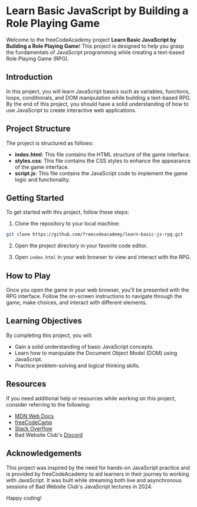 # Learn Basic JavaScript by Building a Role Playing Game

Welcome to the freeCodeAcademy project **Learn Basic JavaScript by Building a Role Playing Game**! This project is designed to help you grasp the fundamentals of JavaScript programming while creating a text-based Role Playing Game (RPG).

## Introduction

In this project, you will learn JavaScript basics such as variables, functions, loops, conditionals, and DOM manipulation while building a text-based RPG. By the end of this project, you should have a solid understanding of how to use JavaScript to create interactive web applications.

## Project Structure

The project is structured as follows:

- **index.html**: This file contains the HTML structure of the game interface.
- **styles.css**: This file contains the CSS styles to enhance the appearance of the game interface.
- **script.js**: This file contains the JavaScript code to implement the game logic and functionality.

## Getting Started

To get started with this project, follow these steps:

1. Clone the repository to your local machine:

```bash
git clone https://github.com/freecodeacademy/learn-basic-js-rpg.git
```

2. Open the project directory in your favorite code editor.

3. Open `index.html` in your web browser to view and interact with the RPG.

## How to Play

Once you open the game in your web browser, you'll be presented with the RPG interface. Follow the on-screen instructions to navigate through the game, make choices, and interact with different elements.

## Learning Objectives

By completing this project, you will:

- Gain a solid understanding of basic JavaScript concepts.
- Learn how to manipulate the Document Object Model (DOM) using JavaScript.
- Practice problem-solving and logical thinking skills.

## Resources

If you need additional help or resources while working on this project, consider referring to the following:

- [MDN Web Docs](https://developer.mozilla.org/en-US/docs/Web/JavaScript)
- [freeCodeCamp](https://www.freecodecamp.org/learn/)
- [Stack Overflow](https://stackoverflow.com/)
- Bad Website Club's [Discord](https://discord.com/invite/pySW9YZfYY)

## Acknowledgements

This project was inspired by the need for hands-on JavaScript practice and is provided by freeCodeAcademy to aid learners in their journey to working with JavaScript. It was built while streaming both live and asynchronous sessions of Bad Website Club's JavaScript lectures in 2024.

Happy coding! 